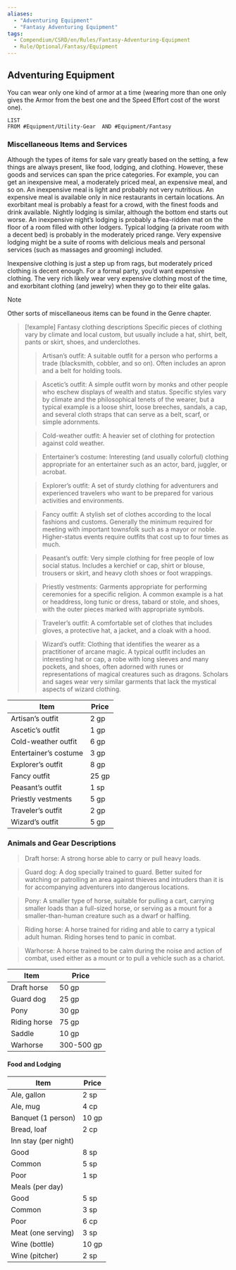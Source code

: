 ```yaml
---
aliases:
  - "Adventuring Equipment"
  - "Fantasy Adventuring Equipment"
tags:
  - Compendium/CSRD/en/Rules/Fantasy-Adventuring-Equipment
  - Rule/Optional/Fantasy/Equipment
---
```


## Adventuring Equipment
You can wear only one kind of armor at a time (wearing more than one only gives the Armor from the best one and the Speed Effort cost of the worst one). 

```dataview
LIST 
FROM #Equipment/Utility-Gear  AND #Equipment/Fantasy 
```


### Miscellaneous Items and Services 
Although the types of items for sale vary greatly based on the setting, a few things are always present, like food, lodging, and clothing. However, these goods and services can span the price categories. For example, you can get an inexpensive meal, a moderately priced meal, an expensive meal, and so on. An inexpensive meal is light and probably not very nutritious. An expensive meal is available only in nice restaurants in certain locations. An exorbitant meal is probably a feast for a crowd, with the finest foods and drink available.
Nightly lodging is similar, although the bottom end starts out worse. An inexpensive night’s lodging is probably a flea-ridden mat on the floor of a room filled with other lodgers. Typical lodging (a private room with a decent bed) is probably in the moderately priced range. Very expensive lodging might be a suite of rooms with delicious meals and personal services (such as massages and grooming) included.

Inexpensive clothing is just a step up from rags, but moderately priced clothing is decent enough. For a formal party, you’d want expensive clothing. The very rich likely wear very expensive clothing most of the time, and exorbitant clothing (and jewelry) when they go to their elite galas.

>[!note] 
>Other sorts of miscellaneous items can be found in the Genre chapter.

>[!example] Fantasy clothing descriptions
>Specific pieces of clothing vary by climate and local custom, but usually include a hat, shirt, belt, pants or skirt, shoes, and underclothes. 
>
>>Artisan’s outfit: A suitable outfit for a person who performs a trade (blacksmith, cobbler, and so on). Often includes an apron and a belt for holding tools.
>
>>Ascetic’s outfit: A simple outfit worn by monks and other people who eschew displays of wealth and status. Specific styles vary by climate and the philosophical tenets of the wearer, but a typical example is a loose shirt, loose breeches, sandals, a cap, and several cloth straps that can serve as a belt, scarf, or simple adornments.  
>
>>Cold-weather outfit: A heavier set of clothing for protection against cold weather.  
>
>>Entertainer’s costume: Interesting (and usually colorful) clothing appropriate for an entertainer such as an actor, bard, juggler, or acrobat.  
>
>>Explorer’s outfit: A set of sturdy clothing for adventurers and experienced travelers who want to be prepared for various activities and environments.  
>
>>Fancy outfit: A stylish set of clothes according to the local fashions and customs. Generally the minimum required for meeting with important townsfolk such as a mayor or noble. Higher-status events require outfits that cost up to four times as much.  
>
>>Peasant’s outfit: Very simple clothing for free people of low social status. Includes a kerchief or cap, shirt or blouse, trousers or skirt, and heavy cloth shoes or foot wrappings. 
>
>>Priestly vestments: Garments appropriate for performing ceremonies for a specific religion. A common example is a hat or headdress, long tunic or dress, tabard or stole, and shoes, with the outer pieces marked with appropriate symbols.  
>
>>Traveler’s outfit: A comfortable set of clothes that includes gloves, a protective hat, a jacket, and a cloak with a hood.   
>
>>Wizard’s outfit: Clothing that identifies the wearer as a practitioner of arcane magic. A typical outfit includes an interesting hat or cap, a robe with long sleeves and many pockets, and shoes, often adorned with runes or representations of magical creatures such as dragons. Scholars and sages wear very similar garments that lack the mystical aspects of wizard clothing.  

| Item                  | Price |
|-----------------------|-------|
| Artisan’s outfit      | 2 gp  |
| Ascetic’s outfit      | 1 gp  |
| Cold-weather outfit   | 6 gp  |
| Entertainer’s costume | 3 gp  |
| Explorer’s outfit     | 8 gp  |
| Fancy outfit          | 25 gp |
| Peasant’s outfit      | 1 sp  |
| Priestly vestments    | 5 gp  |
| Traveler’s outfit     | 2 gp  |
| Wizard’s outfit       | 5 gp  |

### Animals and Gear Descriptions
>Draft horse: A strong horse able to carry or pull heavy loads.  

>Guard dog: A dog specially trained to guard. Better suited for watching or patrolling an area against thieves and intruders than it is for accompanying adventurers into dangerous locations. 

>Pony: A smaller type of horse, suitable for pulling a cart, carrying smaller loads than a full-sized horse, or serving as a mount for a smaller-than-human creature such as a dwarf or halfling.  

>Riding horse: A horse trained for riding and able to carry a typical adult human. Riding horses tend to panic in combat. 

>Warhorse: A horse trained to be calm during the noise and action of combat, used either as a mount or to pull a vehicle such as a chariot.

| Item         | Price      |
|--------------|------------|
| Draft horse  | 50 gp      |
| Guard dog    | 25 gp      |
| Pony         | 30 gp      |
| Riding horse | 75 gp      |
| Saddle       | 10 gp      |
| Warhorse     | 300-500 gp |
#### Food and Lodging
| Item                 | Price |
|----------------------|-------|
| Ale, gallon          | 2 sp  |
| Ale, mug             | 4 cp  |
| Banquet (1 person)   | 10 gp |
| Bread, loaf          | 2 cp  |
| Inn stay (per night) |       |
| Good                 | 8 sp  |
| Common               | 5 sp  |
| Poor                 | 1 sp  |
| Meals (per day)      |       |
| Good                 | 5 sp  |
| Common               | 3 sp  |
| Poor                 | 6 cp  |
| Meat (one serving)   | 3 sp  |
| Wine (bottle)        | 10 gp |
| Wine (pitcher)       | 2 sp  |
